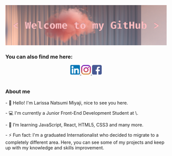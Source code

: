 ![welcome](https://github.com/larissamiyaji/larissamiyaji/blob/master/Imagens/covergithub.png)<br>

<h3>You can also find me here: </h3>
<div align="center">
    <a href="https://www.linkedin.com/in/larissamiyaji/" target="_blank">
        <img src="https://github.com/larissamiyaji/larissamiyaji/blob/master/Imagens/linkedin.png" heigth="30px" width="30px"   alt="LinkedIn - Larissa Miyaji">
    </a>
    <a href="https://www.instagram.com/larissamiyaji/" target="_blank">
        <img src="https://github.com/larissamiyaji/larissamiyaji/blob/master/Imagens/instagram.png" heigth="30px" width="30px"  alt="Instagram - Larissa Miyaji">
    </a>
    <a href="https://www.facebook.com/larissa.miyaji" target="_blank">
       <img src="https://github.com/larissamiyaji/larissamiyaji/blob/master/Imagens/facebook.png" heigth="30px" width="30px"    alt="Facebook - Larissa Miyaji">
    </a>
</div>
<br>

<h3>About me</h3>
<p> - 🙋 Hello! I'm Larissa Natsumi Miyaji, nice to see you here.</p>
<p> - 💻 I'm currently a Junior Front-End Development Student at \<Laboratoria\>.</p>
<p> - 🌱 I’m learning JavaScript, React, HTML5, CSS3 and many more.</p>
<p> - ⚡ Fun fact: I'm a graduated Internationalist who decided to migrate to a completely different area. Here, you can see some of my projects and keep up with my knowledge and skills improvement.</p>